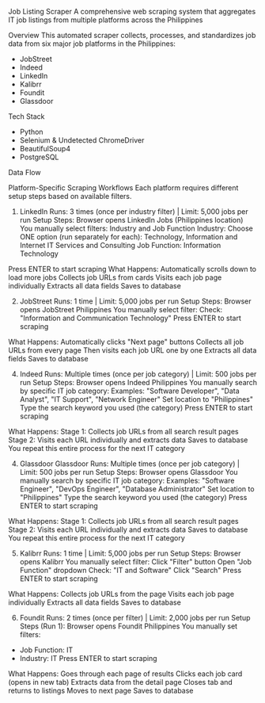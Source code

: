 Job Listing Scraper
A comprehensive web scraping system that aggregates IT job listings from multiple platforms across the Philippines

Overview
This automated scraper collects, processes, and standardizes job data from six major job platforms in the Philippines:
- JobStreet 
- Indeed 
- LinkedIn 
- Kalibrr 
- Foundit 
- Glassdoor 

Tech Stack
- Python
- Selenium & Undetected ChromeDriver
- BeautifulSoup4
- PostgreSQL


Data Flow

Platform-Specific Scraping Workflows
Each platform requires different setup steps based on available filters. 

1. LinkedIn
Runs: 3 times (once per industry filter) | Limit: 5,000 jobs per run
Setup Steps:
Browser opens LinkedIn Jobs (Philippines location)
You manually select filters:
Industry and Job Function
Industry: Choose ONE option (run separately for each):
Technology, Information and Internet
IT Services and Consulting
Job Function: Information Technology


Press ENTER to start scraping
What Happens:
Automatically scrolls down to load more jobs
Collects job URLs from cards
Visits each job page individually
Extracts all data fields
Saves to database 

2. JobStreet
Runs: 1 time | Limit: 5,000 jobs per run
Setup Steps:
Browser opens JobStreet Philippines
You manually select filter:
Check: "Information and Communication Technology"
Press ENTER to start scraping

What Happens:
Automatically clicks "Next page" buttons
Collects all job URLs from every page
Then visits each job URL one by one
Extracts all data fields
Saves to database 

4. Indeed
Runs: Multiple times (once per job category) | Limit: 500 jobs per run
Setup Steps:
Browser opens Indeed Philippines
You manually search by specific IT job category:
Examples: "Software Developer", "Data Analyst", "IT Support", "Network Engineer"
Set location to "Philippines"
Type the search keyword you used (the category)
Press ENTER to start scraping

What Happens:
Stage 1: Collects job URLs from all search result pages
Stage 2: Visits each URL individually and extracts data
Saves to database 
You repeat this entire process for the next IT category


4. Glassdoor
Glassdoor
Runs: Multiple times (once per job category) | Limit: 500 jobs per run
Setup Steps:
Browser opens Glassdoor
You manually search by specific IT job category:
Examples: "Software Engineer", "DevOps Engineer", "Database Administrator"
Set location to "Philippines"
Type the search keyword you used (the category)
Press ENTER to start scraping

What Happens:
Stage 1: Collects job URLs from all search result pages
Stage 2: Visits each URL individually and extracts data
Saves to database 
You repeat this entire process for the next IT category

5. Kalibrr
Runs: 1 time | Limit: 5,000 jobs per run
Setup Steps:
Browser opens Kalibrr
You manually select filter:
Click "Filter" button
Open "Job Function" dropdown
Check: "IT and Software"
Click "Search"
Press ENTER to start scraping

What Happens:
Collects job URLs from the page
Visits each job page individually
Extracts all data fields
Saves to database 

6. Foundit
Runs: 2 times (once per filter) | Limit: 2,000 jobs per run
Setup Steps (Run 1):
Browser opens Foundit Philippines
You manually set filters:
- Job Function: IT
- Industry: IT
Press ENTER to start scraping

What Happens:
Goes through each page of results
Clicks each job card (opens in new tab)
Extracts data from the detail page
Closes tab and returns to listings
Moves to next page
Saves to database 






